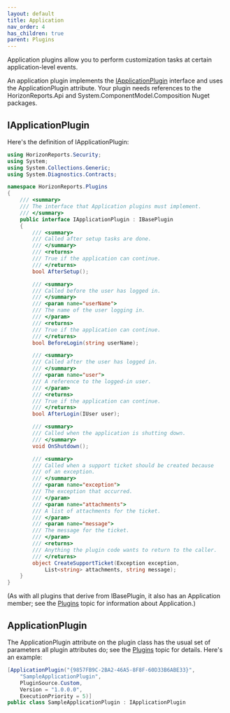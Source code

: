 ```yaml
---
layout: default
title: Application
nav_order: 4
has_children: true
parent: Plugins
---
```


Application plugins allow you to perform customization tasks at certain application-level events.

An application plugin implements the [IApplicationPlugin](vfps://Topic/Interface%20IStonefieldQueryApplicationPlugin) interface and uses the ApplicationPlugin attribute. Your plugin needs references to the HorizonReports.Api and System.ComponentModel.Composition Nuget packages.

## IApplicationPlugin
Here's the definition of IApplicationPlugin:

```csharp
using HorizonReports.Security;
using System;
using System.Collections.Generic;
using System.Diagnostics.Contracts;

namespace HorizonReports.Plugins
{
    /// <summary>
    /// The interface that Application plugins must implement.
    /// </summary>
    public interface IApplicationPlugin : IBasePlugin
    {
        /// <summary>
        /// Called after setup tasks are done.
        /// </summary>
        /// <returns>
        /// True if the application can continue.
        /// </returns>
        bool AfterSetup();

        /// <summary>
        /// Called before the user has logged in.
        /// </summary>
        /// <param name="userName">
        /// The name of the user logging in.
        /// </param>
        /// <returns>
        /// True if the application can continue.
        /// </returns>
        bool BeforeLogin(string userName);

        /// <summary>
        /// Called after the user has logged in.
        /// </summary>
        /// <param name="user">
        /// A reference to the logged-in user.
        /// </param>
        /// <returns>
        /// True if the application can continue.
        /// </returns>
        bool AfterLogin(IUser user);

        /// <summary>
        /// Called when the application is shutting down.
        /// </summary>
        void OnShutdown();

        /// <summary>
        /// Called when a support ticket should be created because
        /// of an exception.
        /// </summary>
        /// <param name="exception">
        /// The exception that occurred.
        /// </param>
        /// <param name="attachments">
        /// A list of attachments for the ticket.
        /// </param>
        /// <param name="message">
        /// The message for the ticket.
        /// </param>
        /// <returns>
        /// Anything the plugin code wants to return to the caller.
        /// </returns>
        object CreateSupportTicket(Exception exception,
            List<string> attachments, string message);
    }
}
```

(As with all plugins that derive from IBasePlugin, it also has an Application member; see the [Plugins](vfps://Topic/_0OV0T6LZO) topic for information about Application.)

## ApplicationPlugin
The ApplicationPlugin attribute on the plugin class has the usual set of parameters all plugin attributes do; see the [Plugins](vfps://Topic/_0OV0T6LZO) topic for details. Here's an example:

```csharp
[ApplicationPlugin("{9857FB9C-2BA2-46A5-8F8F-60D33B6ABE33}",
    "SampleApplicationPlugin",
    PluginSource.Custom,
    Version = "1.0.0.0",
    ExecutionPriority = 5)]
public class SampleApplicationPlugin : IApplicationPlugin
```
